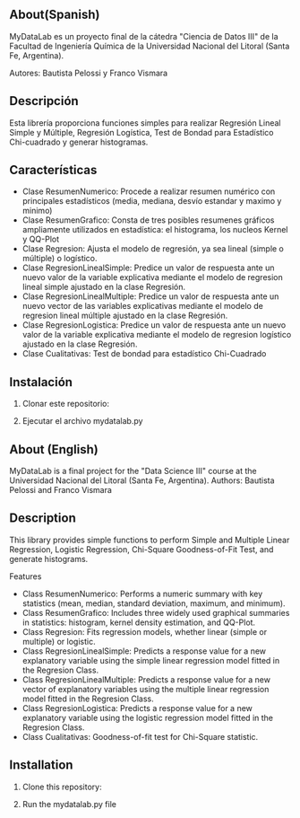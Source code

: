 ## About(Spanish)
MyDataLab es un proyecto final de la cátedra "Ciencia de Datos III" de la Facultad de Ingeniería Química de la Universidad Nacional del Litoral (Santa Fe, Argentina). 

Autores: Bautista Pelossi y Franco Vismara

## Descripción

Esta librería proporciona funciones simples para realizar Regresión Lineal Simple y Múltiple, Regresión Logística, Test de Bondad para Estadístico Chi-cuadrado y generar histogramas.

## Características

- Clase ResumenNumerico: Procede a realizar resumen numérico con principales estadísticos (media, mediana, desvío estandar y maximo y minimo)
- Clase ResumenGrafico: Consta de tres posibles resumenes gráficos ampliamente utilizados en estadística: el histograma, los nucleos Kernel y QQ-Plot
- Clase Regresion: Ajusta el modelo de regresión, ya sea lineal (simple o múltiple) o logístico.
- Clase RegresionLinealSimple: Predice un valor de respuesta ante un nuevo valor de la variable explicativa
  mediante el modelo de regresion lineal simple ajustado en la clase Regresión.
- Clase RegresionLinealMultiple: Predice un valor de respuesta ante un nuevo vector de las variables explicativas
  mediante el modelo de regresion lineal múltiple ajustado en la clase Regresión.
- Clase RegresionLogistica: Predice un valor de respuesta ante un nuevo valor de la variable explicativa
  mediante el modelo de regresion logístico ajustado en la clase Regresión.
- Clase Cualitativas: Test de bondad para estadístico Chi-Cuadrado

## Instalación

1. Clonar este repositorio:

2. Ejecutar el archivo mydatalab.py


## About (English)
MyDataLab is a final project for the "Data Science III" course at the Universidad Nacional del Litoral (Santa Fe, Argentina).
Authors: Bautista Pelossi and Franco Vismara

## Description
This library provides simple functions to perform Simple and Multiple Linear Regression, Logistic Regression, Chi-Square Goodness-of-Fit Test, and generate histograms.

Features
- Class ResumenNumerico: Performs a numeric summary with key statistics (mean, median, standard deviation, maximum, and minimum).
- Class ResumenGrafico: Includes three widely used graphical summaries in statistics: histogram, kernel density estimation, and QQ-Plot.
- Class Regresion: Fits regression models, whether linear (simple or multiple) or logistic.
- Class RegresionLinealSimple: Predicts a response value for a new explanatory variable using the simple linear regression model fitted in the Regresion Class.
- Class RegresionLinealMultiple: Predicts a response value for a new vector of explanatory variables using the multiple linear regression model fitted in the Regresion Class.
- Class RegresionLogistica: Predicts a response value for a new explanatory variable using the logistic regression model fitted in the Regresion Class.
- Class Cualitativas: Goodness-of-fit test for Chi-Square statistic.

## Installation
1. Clone this repository:

2. Run the mydatalab.py file
